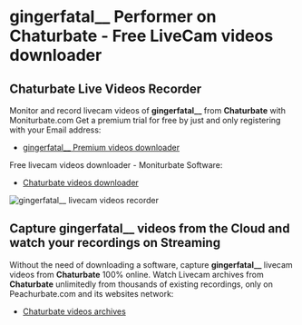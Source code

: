 # gingerfatal__ Performer on Chaturbate - Free LiveCam videos downloader

## Chaturbate Live Videos Recorder

Monitor and record livecam videos of **gingerfatal__** from **Chaturbate** with Moniturbate.com
Get a premium trial for free by just and only registering with your Email address:
* [gingerfatal__ Premium videos downloader](https://moniturbate.com/request-demo-licence-key.html)

Free livecam videos downloader - Moniturbate Software:
* [Chaturbate videos downloader](https://moniturbate.com/moniturbate-download-software.html)

![gingerfatal__ livecam videos recorder](https://peachurnet.com/templates/moniturbate-software.png)


## Capture gingerfatal__ videos from the Cloud and watch your recordings on Streaming

Without the need of downloading a software, capture **gingerfatal__** livecam videos from **Chaturbate** 100% online.
Watch Livecam archives from **Chaturbate** unlimitedly from thousands of existing recordings, only on Peachurbate.com and its websites network:
* [Chaturbate videos archives](https://peachurnet.com/)